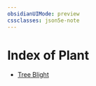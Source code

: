 ```yaml
---
obsidianUIMode: preview
cssclasses: json5e-note
---
```

# Index of Plant

- [Tree Blight](tree-blight-cos.md)

